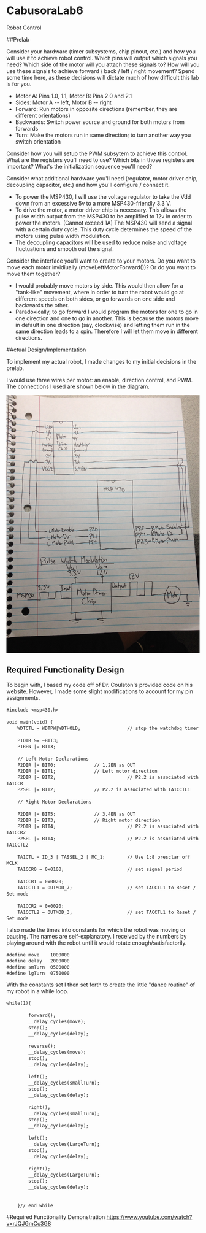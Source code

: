 CabusoraLab6
============

Robot Control

##Prelab

Consider your hardware (timer subsystems, chip pinout, etc.) and how you will use it to achieve robot control. Which pins will output which signals you need? Which side of the motor will you attach these signals to? How will you use these signals to achieve forward / back / left / right movement? Spend some time here, as these decisions will dictate much of how difficult this lab is for you.

- Motor A: Pins 1.0, 1.1, Motor B: Pins 2.0 and 2.1
- Sides: Motor A -- left, Motor B -- right
- Forward: Run motors in opposite directions (remember, they are different orientations)
- Backwards: Switch power source and ground for both motors from forwards
- Turn: Make the motors run in same direction; to turn another way you switch orientation

Consider how you will setup the PWM subsytem to achieve this control. What are the registers you'll need to use? Which bits in those registers are important? What's the initialization sequence you'll need?

Consider what additional hardware you'll need (regulator, motor driver chip, decoupling capacitor, etc.) and how you'll configure / connect it.

- To power the MSP430, I will use the voltage regulator to take the Vdd down from an excessive 5v to a more MSP430-friendly 3.3 V. 
- To drive the motor, a motor driver chip is necessary.  This allows the pulse width output from the MSP430 to be amplified to 12v in order to power the motors.  (Cannot exceed 1A)  The MSP430 will send a signal with a certain duty cycle.  This duty cycle determines the speed of the motors using pulse width modulation.
- The decoupling capacitors will be used to reduce noise and voltage fluctuations and smooth out the signal.

Consider the interface you'll want to create to your motors. Do you want to move each motor invidiually (moveLeftMotorForward())? Or do you want to move them together?
- I would probably move motors by side.  This would then allow for a "tank-like" movement, where in order to turn the robot would go at different speeds on both sides, or go forwards on one side and backwards the other.
- Paradoxically, to go forward I would program the motors for one to go in one direction and one to go in another.  This is because the motors move in default in one direction (say, clockwise) and letting them run in the same direction leads to a spin.  Therefore I will let them move in different directions.

#Actual Design/Implementation

To implement my actual robot, I made changes to my initial decisions in the prelab.

I would use three wires per motor: an enable, direction control, and PWM.  The connections I used are shown below in the diagram.

![Here's the diagram](https://github.com/KevinCabusora/CabusoraLab6/blob/master/Connections.JPG)

## Required Functionality Design

To begin with, I based my code off of Dr. Coulston's provided code on his website.  However, I made some slight modifications to account for my pin assignments.

```
#include <msp430.h>

void main(void) {
    WDTCTL = WDTPW|WDTHOLD;                 // stop the watchdog timer

    P1DIR &= ~BIT3;
    P1REN |= BIT3;

    // Left Motor Declarations
    P2DIR |= BIT0;	            // 1,2EN as OUT
    P2DIR |= BIT1;              // Left motor direction
    P2DIR |= BIT2;							// P2.2 is associated with TA1CCR
    P2SEL |= BIT2;              // P2.2 is associated with TA1CCTL1
    
    // Right Motor Declarations
    
    P2DIR |= BIT5;              // 3,4EN as OUT
   	P2DIR |= BIT3;              // Right motor direction
    P2DIR |= BIT4;							// P2.2 is associated with TA1CCR2
    P2SEL |= BIT4;							// P2.2 is associated with TA1CCTL2

	TA1CTL = ID_3 | TASSEL_2 | MC_1;		// Use 1:8 presclar off MCLK
    TA1CCR0 = 0x0100;						// set signal period

    TA1CCR1 = 0x0020;
    TA1CCTL1 = OUTMOD_7;					// set TACCTL1 to Reset / Set mode

    TA1CCR2 = 0x0020;
    TA1CCTL2 = OUTMOD_3;					// set TACCTL1 to Reset / Set mode
```

I also made the times into constants for which the robot was moving or pausing.  The names are self-explanatory.  I received by the numbers by playing around with the robot until it would rotate enough/satisfactorily.

```
#define move	1000000
#define delay	2000000
#define smTurn	0500000
#define lgTurn	0750000
```

With the constants set I then set forth to create the little "dance routine" of my robot in a while loop.

```
while(1){

        forward();
        __delay_cycles(move);
        stop();
        __delay_cycles(delay);

        reverse();
        __delay_cycles(move);
        stop();
        __delay_cycles(delay);

        left();
        __delay_cycles(smallTurn);
        stop();
        __delay_cycles(delay);

        right();
        __delay_cycles(smallTurn);
        stop();
        __delay_cycles(delay);

        left();
        __delay_cycles(LargeTurn);
        stop();
        __delay_cycles(delay);

        right();
        __delay_cycles(LargeTurn);
        stop();
        __delay_cycles(delay);


    }// end while
```

#Required Functionality Demonstration
https://www.youtube.com/watch?v=rJQJGmCc3G8
